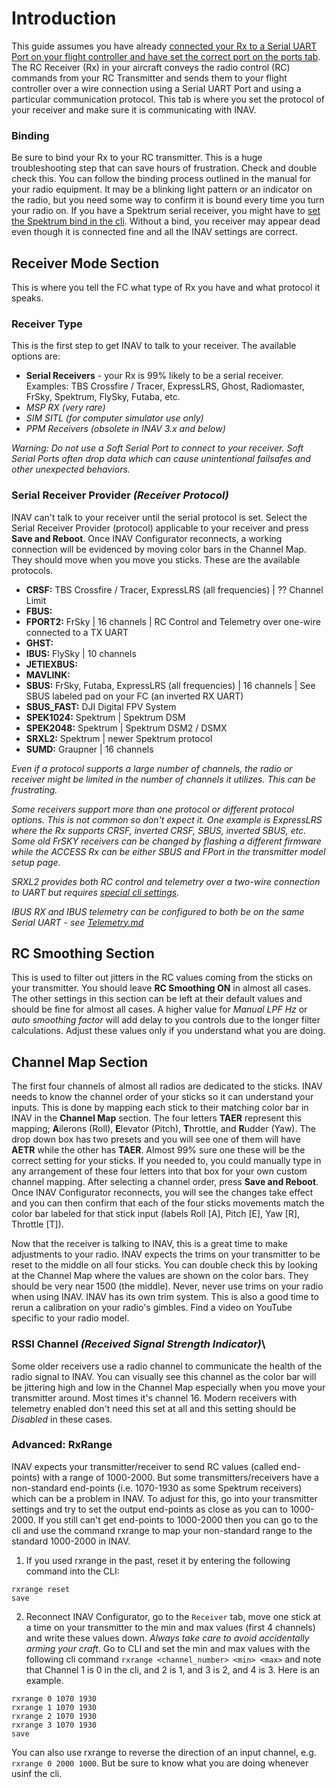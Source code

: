 # Introduction
This guide assumes you have already [connected your Rx to a Serial UART Port on your flight controller and have set the correct port on the ports tab](https://github.com/iNavFlight/inav/wiki/Ports-Tab). The RC Receiver (Rx) in your aircraft conveys the radio control (RC) commands from your RC Transmitter and sends them to your flight controller over a wire connection using a Serial UART Port and using a particular communication protocol. This tab is where you set the protocol of your receiver and make sure it is communicating with INAV.

### Binding
Be sure to bind your Rx to your RC transmitter. This is a huge troubleshooting step that can save hours of frustration. Check and double check this. You can follow the binding process outlined in the manual for your radio equipment. It may be a blinking light pattern or an indicator on the radio, but you need some way to confirm it is bound every time you turn your radio on. If you have a Spektrum serial receiver, you might have to [set the Spektrum bind in the cli](https://github.com/iNavFlight/inav/blob/master/docs/Spektrum%20bind.md). Without a bind, you receiver may appear dead even though it is connected fine and all the INAV settings are correct.

## Receiver Mode Section
This is where you tell the FC what type of Rx you have and what protocol it speaks.

### Receiver Type
This is the first step to get INAV to talk to your receiver. The available options are:
- **Serial Receivers** - your Rx is 99% likely to be a serial receiver.\
Examples: TBS Crossfire / Tracer, ExpressLRS, Ghost, Radiomaster, FrSky, Spektrum, FlySky, Futaba, etc.
- _MSP RX (very rare)_
- _SIM SITL (for computer simulator use only)_
- _PPM Receivers (obsolete in INAV 3.x and below)_

*Warning: Do not use a Soft Serial Port to connect to your receiver. Soft Serial Ports often drop data which can cause unintentional failsafes and other unexpected behaviors.*

### Serial Receiver Provider *(Receiver Protocol)*
INAV can't talk to your receiver until the serial protocol is set. Select the Serial Receiver Provider (protocol) applicable to your receiver and press **Save and Reboot**. Once INAV Configurator reconnects, a working connection will be evidenced by moving color bars in the Channel Map. They should move when you move you sticks. These are the available protocols.
- **CRSF:** TBS Crossfire / Tracer, ExpressLRS (all frequencies) | ?? Channel Limit
- **FBUS:**
- **FPORT2:** FrSky | 16 channels | RC Control and Telemetry over one-wire connected to a TX UART
- **GHST:** 
- **IBUS:** FlySky | 10 channels 
- **JETIEXBUS:**
- **MAVLINK:** 
- **SBUS:** FrSky, Futaba, ExpressLRS (all frequencies) | 16 channels | See SBUS labeled pad on your FC (an inverted RX UART)
- **SBUS_FAST:** DJI Digital FPV System
- **SPEK1024:** Spektrum | Spektrum DSM
- **SPEK2048:** Spektrum | Spektrum DSM2 / DSMX
- **SRXL2:** Spektrum | newer Spektrum protocol
- **SUMD:** Graupner | 16 channels 

*Even if a protocol supports a large number of channels, the radio or receiver might be limited in the number of channels it utilizes. This can be frustrating.*

*Some receivers support more than one protocol or different protocol options. This is not common so don't expect it. One example is ExpressLRS where the Rx supports CRSF, inverted CRSF, SBUS, inverted SBUS, etc. Some old FrSKY receivers can be changed by flashing a different firmware while the ACCESS Rx can be either SBUS and FPort in the transmitter model setup page.*

*SRXL2 provides both RC control and telemetry over a two-wire connection to UART but requires [special cli settings](https://github.com/iNavFlight/inav/blob/master/docs/Rx.md#configuration-1).*

*IBUS RX and IBUS telemetry can be configured to both be on the same Serial UART - see [Telemetry.md](https://github.com/iNavFlight/inav/blob/master/docs/Telemetry.md)*

## RC Smoothing Section
This is used to filter out jitters in the RC values coming from the sticks on your transmitter. You should leave **RC Smoothing ON** in almost all cases. The other settings in this section can be left at their default values and should be fine for almost all cases. A higher value for *Manual LPF Hz* or *auto smoothing factor* will add delay to you controls due to the longer filter calculations. Adjust these values only if you understand what you are doing.

## Channel Map Section
The first four channels of almost all radios are dedicated to the sticks. INAV needs to know the channel order of your sticks so it can understand your inputs. This is done by mapping each stick to their matching color bar in INAV in the **Channel Map** section. The four letters **TAER** represent this mapping; **A**ilerons (Roll), **E**levator (Pitch), **T**hrottle, and **R**udder (Yaw). The drop down box has two presets and you will see one of them will have **AETR** while the other has **TAER**. Almost 99% sure one these will be the correct setting for your sticks. If you needed to, you could manually type in any arrangement of these four letters into that box for your own custom channel mapping. After selecting a channel order, press **Save and Reboot**. Once INAV Configurator reconnects, you will see the changes take effect and you can then confirm that each of the four sticks movements match the color bar labeled for that stick input (labels Roll [A], Pitch [E], Yaw [R], Throttle [T]).

Now that the receiver is talking to INAV, this is a great time to make adjustments to your radio. INAV expects the trims on your transmitter to be reset to the middle on all four sticks. You can double check this by looking at the Channel Map where the values are shown on the color bars. They should be very near 1500 (the middle). Never, never use trims on your radio when using INAV. INAV has its own trim system. This is also a good time to rerun a calibration on your radio's gimbles. Find a video on YouTube specific to your radio model.

### RSSI Channel *(Received Signal Strength Indicator)*\
Some older receivers use a radio channel to communicate the health of the radio signal to INAV. You can visually see this channel as the color bar will be jittering high and low in the Channel Map especially when you move your transmitter around. Most times it's channel 16. Modern receivers with telemetry enabled don't need this set at all and this setting should be *Disabled* in these cases.

### Advanced: RxRange
INAV expects your transmitter/receiver to send RC values (called end-points) with a range of 1000-2000. But some transmitters/receivers have a non-standard end-points (i.e. 1070-1930 as some Spektrum receivers) which can be a problem in INAV. To adjust for this, go into your transmitter settings and try to set the output end-points as close as you can to 1000-2000. If you still can't get end-points to 1000-2000 then you can go to the cli and use the command rxrange to map your non-standard range to the standard 1000-2000 in INAV.
1. If you used rxrange in the past, reset it by entering the following command into the CLI:
```
rxrange reset
save
```
2. Reconnect INAV Configurator, go to the `Receiver` tab, move one stick at a time on your transmitter to the min and max values (first 4 channels) and write these values down. *Always take care to avoid accidentally arming your craft*. Go to CLI and set the min and max values with the following cli command `rxrange <channel_number> <min> <max>` and note that Channel 1 is 0 in the cli, and 2 is 1, and 3 is 2, and 4 is 3. Here is an example.
```
rxrange 0 1070 1930
rxrange 1 1070 1930
rxrange 2 1070 1930
rxrange 3 1070 1930
save
```
You can also use rxrange to reverse the direction of an input channel, e.g. `rxrange 0 2000 1000`. But be sure to know what you are doing whenever usinf the cli.


